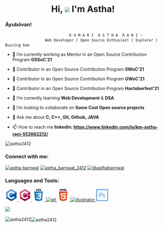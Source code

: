 <h1 align="center">Hi, <img src="https://media.giphy.com/media/hvRJCLFzcasrR4ia7z/giphy.gif" width="35px">  I'm Astha! </h1>
 

### Āyubōvan!
                                 K U M A R I  A S T H A  R A N I ✨
                      Web Developer | Open Source Enthusiast | Explorer | Buzzing bee


- 🔭 I’m currently working as Mentor in an Open Source Contribution Program **GSSoC'21**

- 🔭 Contributor in an Open Source Contribution Program **SWoC'21**

- 🔭 Contributor in an Open Source Contribution Program **GWoC'21**

- 🔭 Contributor in an Open Source Contribution Program **Hactoberfest'21**

- 🌱 I’m currently learning **Web Development** & **DSA**

- 👯 I’m looking to collaborate on **Some Cool Open source projects**

- 💬 Ask me about **C, C++, Git, Github, JAVA**

- 📫 How to reach me **linkedin: https://www.linkedin.com/in/km-astha-rani-552662212/**

<p align="left"> <img src="https://komarev.com/ghpvc/?username=astha2412&label=Profile%20views&color=0e75b6&style=flat" alt="astha2412" /> </p>

<h3 align="left">Connect with me:</h3>

<!--<p align="left"> <a href="https://github.com/ryo-ma/github-profile-trophy"><img src="https://github-profile-trophy.vercel.app/?username=astha2412" alt="astha2412" /></a> </p>-->
<p align="left">
<a href="https://fb.com/astha barnwal" target="blank"><img align="center" src="https://raw.githubusercontent.com/rahuldkjain/github-profile-readme-generator/master/src/images/icons/Social/facebook.svg" alt="astha barnwal" height="30" width="40" /></a>
<a href="https://instagram.com/astha_barnwal_2412" target="blank"><img align="center" src="https://raw.githubusercontent.com/rahuldkjain/github-profile-readme-generator/master/src/images/icons/Social/instagram.svg" alt="astha_barnwal_2412" height="30" width="40" /></a>
<a href="https://www.hackerrank.com/@asthabarnwal" target="blank"><img align="center" src="https://raw.githubusercontent.com/rahuldkjain/github-profile-readme-generator/master/src/images/icons/Social/hackerrank.svg" alt="@asthabarnwal" height="30" width="40" /></a>
</p>

<h3 align="left">Languages and Tools:</h3>
<p align="left"> <a href="https://www.cprogramming.com/" target="_blank"> <img src="https://raw.githubusercontent.com/devicons/devicon/master/icons/c/c-original.svg" alt="c" width="40" height="40"/> </a> <a href="https://www.w3schools.com/cpp/" target="_blank"> <img src="https://raw.githubusercontent.com/devicons/devicon/master/icons/cplusplus/cplusplus-original.svg" alt="cplusplus" width="40" height="40"/> </a> <a href="https://www.w3schools.com/css/" target="_blank"> <img src="https://raw.githubusercontent.com/devicons/devicon/master/icons/css3/css3-original-wordmark.svg" alt="css3" width="40" height="40"/> </a> <a href="https://git-scm.com/" target="_blank"> <img src="https://www.vectorlogo.zone/logos/git-scm/git-scm-icon.svg" alt="git" width="40" height="40"/> </a> <a href="https://www.w3.org/html/" target="_blank"> <img src="https://raw.githubusercontent.com/devicons/devicon/master/icons/html5/html5-original-wordmark.svg" alt="html5" width="40" height="40"/> </a> <a href="https://www.adobe.com/in/products/illustrator.html" target="_blank"> <img src="https://www.vectorlogo.zone/logos/adobe_illustrator/adobe_illustrator-icon.svg" alt="illustrator" width="40" height="40"/> </a> <a href="https://www.photoshop.com/en" target="_blank"> <img src="https://raw.githubusercontent.com/devicons/devicon/master/icons/photoshop/photoshop-line.svg" alt="photoshop" width="40" height="40"/> </a> </p>

<img 
   src="https://github-readme-stats.vercel.app/api?username=astha2412&show_icons=true&theme=tokyonight" />
   
<p><img align="left" src="https://github-readme-stats.vercel.app/api/top-langs?username=astha2412&show_icons=true&theme=tokyonight" alt="astha2412" /></p>



<p><img align="center" src="https://github-readme-streak-stats.herokuapp.com/?user=astha2412&show_icons=true&theme=tokyonight" alt="astha2412" /></p>


